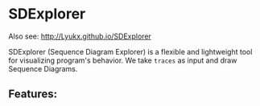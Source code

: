 # SDExplorer
Also see: http://Lyukx.github.io/SDExplorer

SDExplorer (Sequence Diagram Explorer) is a flexible and lightweight tool for visualizing program's behavior. We take `traces` as input and draw Sequence Diagrams.


## Features:
